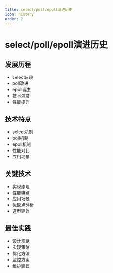```yaml
---
title: select/poll/epoll演进历史
icon: history
order: 2
---
```


# select/poll/epoll演进历史

## 发展历程
- select出现
- poll改进
- epoll诞生
- 技术演进
- 性能提升

## 技术特点
- select机制
- poll机制
- epoll机制
- 性能对比
- 应用场景

## 关键技术
- 实现原理
- 性能特点
- 应用场景
- 优缺点分析
- 选型建议

## 最佳实践
- 设计规范
- 实现策略
- 优化方法
- 监控方案
- 维护建议

